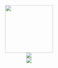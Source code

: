     
<div id="header" align="center">
  <img src="https://media.giphy.com/media/zOvBKUUEERdNm/giphy.gif" width=150/>
</div>

<div id="header" align="center">
  <img src="https://media.giphy.com/media/3oKIPnAiaMCws8nOsE/giphy.gif width=150"/>
</div>

<div id="header" align="center">
  <img src="https://media.giphy.com/media/qgQUggAC3Pfv687qPC/giphy.gif"/>
</div>

